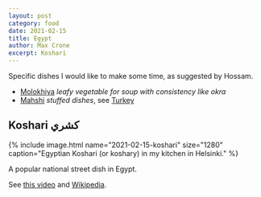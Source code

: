 ```yaml
---
layout: post
category: food
date: 2021-02-15
title: Egypt
author: Max Crone
excerpt: Koshari
---
```


Specific dishes I would like to make some time, as suggested by Hossam.

- [Molokhiya](https://en.wikipedia.org/wiki/Mulukhiyah) *leafy vegetable for soup with consistency like okra*
- [Mahshi](https://en.wikipedia.org/wiki/Dolma) *stuffed dishes*, see [Turkey](/food/turkey)

## Koshari كشري‎

{% include image.html name="2021-02-15-koshari" size="1280" caption="Egyptian Koshari (or koshary) in my kitchen in Helsinki." %}

A popular national street dish in Egypt.

See [this video](https://www.youtube.com/watch?v=XT1oRPpImTU) and [Wikipedia](https://en.wikipedia.org/wiki/Koshary).
